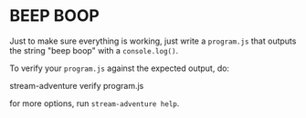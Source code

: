 # BEEP BOOP

Just to make sure everything is working, just write a `program.js` that outputs
the string "beep boop" with a `console.log()`.

To verify your `program.js` against the expected output, do:

  stream-adventure verify program.js

for more options, run `stream-adventure help`.
